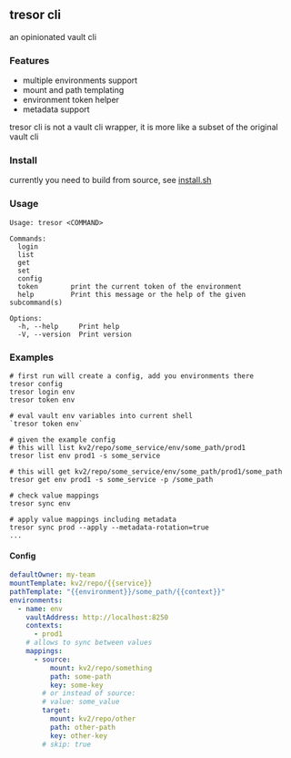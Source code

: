 ## tresor cli

an opinionated vault cli

### Features

- multiple environments support
- mount and path templating
- environment token helper
- metadata support

tresor cli is not a vault cli wrapper, it is more like a subset of the original vault cli

### Install

currently you need to build from source, see [install.sh](install.sh)

### Usage

```
Usage: tresor <COMMAND>

Commands:
  login
  list
  get
  set
  config
  token        print the current token of the environment
  help         Print this message or the help of the given subcommand(s)

Options:
  -h, --help     Print help
  -V, --version  Print version
```

### Examples

```
# first run will create a config, add you environments there
tresor config
tresor login env
tresor token env

# eval vault env variables into current shell
`tresor token env`

# given the example config
# this will list kv2/repo/some_service/env/some_path/prod1
tresor list env prod1 -s some_service

# this will get kv2/repo/some_service/env/some_path/prod1/some_path
tresor get env prod1 -s some_service -p /some_path

# check value mappings
tresor sync env

# apply value mappings including metadata
tresor sync prod --apply --metadata-rotation=true
...
```

#### Config

```yaml
defaultOwner: my-team
mountTemplate: kv2/repo/{{service}}
pathTemplate: "{{environment}}/some_path/{{context}}"
environments:
  - name: env
    vaultAddress: http://localhost:8250
    contexts:
      - prod1
    # allows to sync between values
    mappings:
      - source:
          mount: kv2/repo/something
          path: some-path
          key: some-key
        # or instead of source:
        # value: some_value
        target:
          mount: kv2/repo/other
          path: other-path
          key: other-key
        # skip: true
```
